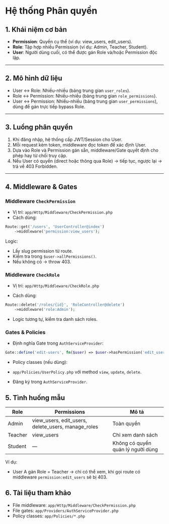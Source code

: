 
# Hệ thống Phân quyền

## 1. Khái niệm cơ bản
- **Permission**: Quyền cụ thể (ví dụ: view_users, edit_users).  
- **Role**: Tập hợp nhiều Permission (ví dụ: Admin, Teacher, Student).  
- **User**: Người dùng cuối, có thể được gán Role và/hoặc Permission độc lập.

---

## 2. Mô hình dữ liệu
- User ↔︎ Role: Nhiều-nhiều (bảng trung gian `user_roles`).  
- Role ↔︎ Permission: Nhiều-nhiều (bảng trung gian `role_permissions`).  
- User ↔︎ Permission: Nhiều-nhiều (bảng trung gian `user_permissions`), dùng để gán trực tiếp bypass Role.

---

## 3. Luồng phân quyền
1. Khi đăng nhập, hệ thống cấp JWT/Session cho User.  
2. Mỗi request kèm token, middleware đọc token để xác định User.  
3. Dựa vào Role và Permission gán sẵn, middleware/Gate quyết định cho phép hay từ chối truy cập.  
4. Nếu User có quyền (direct hoặc thông qua Role) → tiếp tục, ngược lại → trả về 403 Forbidden.

---

## 4. Middleware & Gates

### Middleware `CheckPermission`
- Vị trí: `app/Http/Middleware/CheckPermission.php`  
- Cách dùng:
```php
Route::get('/users', 'UserController@index')
	->middleware('permission:view_users');
```

Logic:

- Lấy slug permission từ route.
- Kiểm tra trong `$user->allPermissions()`.
- Nếu không có → throw 403.

### Middleware `CheckRole`
- Vị trí: `app/Http/Middleware/CheckRole.php`

- Cách dùng:
```php
Route::delete('/roles/{id}', 'RoleController@delete')
	->middleware('role:Admin');
```

- Logic tương tự, kiểm tra danh sách roles.

### Gates & Policies
- Định nghĩa Gate trong `AuthServiceProvider`:
```php
Gate::define('edit-users', fn($user) => $user->hasPermission('edit_users'));
```
- Policy classes (nếu dùng):

- `app/Policies/UserPolicy.php` với method `view`, `update`, `delete`.
- Đăng ký trong `AuthServiceProvider`.

## 5. Tình huống mẫu

| Role  | Permissions | Mô tả |
|---|---|---|
| Admin | view_users, edit_users, delete_users, manage_roles | Toàn quyền |
| Teacher | view_users | Chỉ xem danh sách |
| Student | — | Không có quyền quản lý người dùng |

Ví dụ:

- User A gán Role = Teacher → chỉ có thể xem, khi gọi route có middleware `permission:edit_users` sẽ bị 403.

## 6. Tài liệu tham khảo
- File middleware: `app/Http/Middleware/CheckPermission.php`
- File gates: `app/Providers/AuthServiceProvider.php`
- Policy classes: `app/Policies/*.php`
